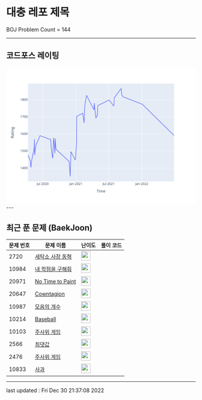 # 대충 레포 제목

BOJ Problem Count = 144

---

## 코드포스 레이팅
[![Rating Graph](./cfStats.svg)](https://github.com/ingyu1008/Algorithm-Problem-Solving/blob/master/cfStats.html)---

## 최근 푼 문제 (BaekJoon)
| 문제 번호 | 문제 이름 | 난이도 | 풀이 코드 |
| --- | --- | --- | --- |
| 2720 | [세탁소 사장 동혁](https://www.acmicpc.net/problem/2720) | <img height="25px" width="25px=" src="https://static.solved.ac/tier_small/3.svg"/> |  |
| 10984 | [내 학점을 구해줘](https://www.acmicpc.net/problem/10984) | <img height="25px" width="25px=" src="https://static.solved.ac/tier_small/3.svg"/> |  |
| 20971 | [No Time to Paint](https://www.acmicpc.net/problem/20971) | <img height="25px" width="25px=" src="https://static.solved.ac/tier_small/14.svg"/> |  |
| 20647 | [Cowntagion](https://www.acmicpc.net/problem/20647) | <img height="25px" width="25px=" src="https://static.solved.ac/tier_small/13.svg"/> |  |
| 10987 | [모음의 개수](https://www.acmicpc.net/problem/10987) | <img height="25px" width="25px=" src="https://static.solved.ac/tier_small/3.svg"/> |  |
| 10214 | [Baseball](https://www.acmicpc.net/problem/10214) | <img height="25px" width="25px=" src="https://static.solved.ac/tier_small/3.svg"/> |  |
| 10103 | [주사위 게임](https://www.acmicpc.net/problem/10103) | <img height="25px" width="25px=" src="https://static.solved.ac/tier_small/3.svg"/> |  |
| 2566 | [최댓값](https://www.acmicpc.net/problem/2566) | <img height="25px" width="25px=" src="https://static.solved.ac/tier_small/3.svg"/> |  |
| 2476 | [주사위 게임](https://www.acmicpc.net/problem/2476) | <img height="25px" width="25px=" src="https://static.solved.ac/tier_small/3.svg"/> |  |
| 10833 | [사과](https://www.acmicpc.net/problem/10833) | <img height="25px" width="25px=" src="https://static.solved.ac/tier_small/3.svg"/> |  |


---

last updated : Fri Dec 30 21:37:08 2022

